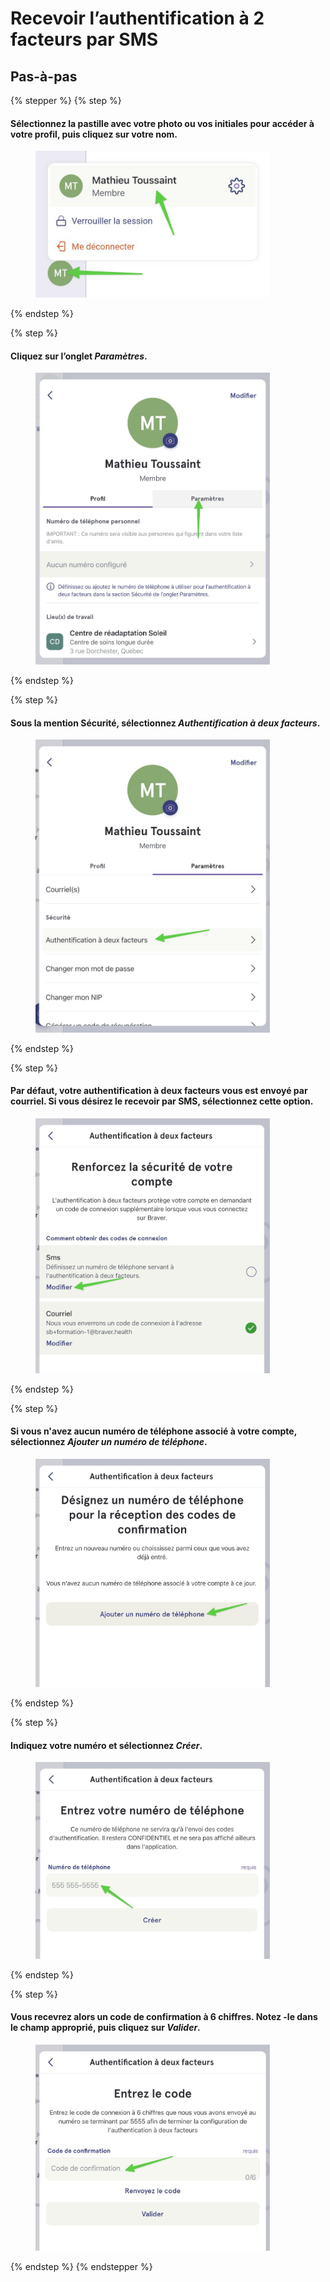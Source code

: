 # Recevoir l’authentification à 2 facteurs par SMS

## Pas-à-pas

{% stepper %}
{% step %}
#### Sélectionnez la pastille avec votre photo ou vos initiales pour accéder à votre profil, puis cliquez sur votre nom.

<div align="left"><figure><img src="../../.gitbook/assets/recevoir-lauthentification-a-2-facteurs-par-sms - Step 1.jpeg" alt="" width="375"><figcaption></figcaption></figure></div>
{% endstep %}

{% step %}
#### Cliquez sur l’onglet _Paramètres_.

<div align="left"><figure><img src="../../.gitbook/assets/recevoir-lauthentification-a-2-facteurs-par-sms - Step 3.jpeg" alt="" width="375"><figcaption></figcaption></figure></div>
{% endstep %}

{% step %}
#### Sous la mention Sécurité, sélectionnez _Authentification à deux facteurs_.

<div align="left"><figure><img src="../../.gitbook/assets/recevoir-lauthentification-a-2-facteurs-par-sms - Step 4.jpeg" alt="" width="375"><figcaption></figcaption></figure></div>
{% endstep %}

{% step %}
#### Par défaut, votre authentification à deux facteurs vous est envoyé par courriel. Si vous désirez le recevoir par SMS, sélectionnez cette option.

<div align="left"><figure><img src="../../.gitbook/assets/recevoir-lauthentification-a-2-facteurs-par-sms - Step 5.jpeg" alt="" width="375"><figcaption></figcaption></figure></div>
{% endstep %}

{% step %}
#### Si vous n'avez aucun numéro de téléphone associé à votre compte, sélectionnez _Ajouter un numéro de téléphone_.

<div align="left"><figure><img src="../../.gitbook/assets/recevoir-lauthentification-a-2-facteurs-par-sms - Step 6.jpeg" alt="" width="375"><figcaption></figcaption></figure></div>
{% endstep %}

{% step %}
#### Indiquez votre numéro et sélectionnez _Créer_.

<div align="left"><figure><img src="../../.gitbook/assets/recevoir-lauthentification-a-2-facteurs-par-sms - Step 7.jpeg" alt="" width="375"><figcaption></figcaption></figure></div>
{% endstep %}

{% step %}
#### Vous recevrez alors un code de confirmation à 6 chiffres. Notez -le dans le champ approprié, puis cliquez sur _Valider_.

<div align="left"><figure><img src="../../.gitbook/assets/recevoir-lauthentification-a-2-facteurs-par-sms - Step 8.jpeg" alt="" width="375"><figcaption></figcaption></figure></div>
{% endstep %}
{% endstepper %}
